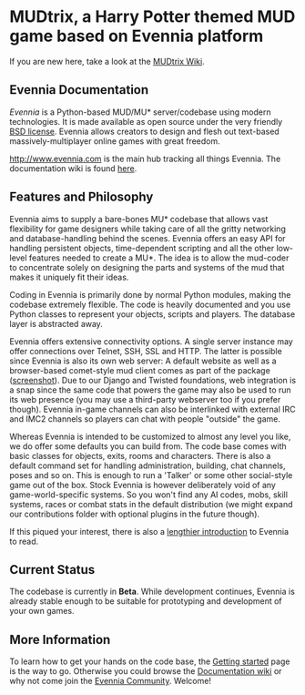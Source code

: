 MUDtrix, a Harry Potter themed MUD game based on Evennia platform
=================================================================
If you are new here, take a look at the [MUDtrix Wiki](https://bitbucket.org/mudtrix/mudtrix/wiki/).

Evennia Documentation
---------------------
*Evennia* is a Python-based MUD/MU\* server/codebase using modern technologies. It is made available as open source under the very friendly [BSD license](https://github.com/evennia/evennia/wiki/Licensing). Evennia allows creators to design and flesh out text-based massively-multiplayer online games with great freedom.

http://www.evennia.com is the main hub tracking all things Evennia. The documentation wiki is found [here](https://github.com/evennia/evennia/wiki).

Features and Philosophy
-----------------------

Evennia aims to supply a bare-bones MU\* codebase that allows vast flexibility for game designers while taking care of all the gritty networking and database-handling behind the scenes. Evennia offers an easy API for handling persistent objects, time-dependent scripting and all the other low-level features needed to create a MU\*. The idea is to allow the mud-coder to concentrate solely on designing the parts and systems of the mud that makes it uniquely fit their ideas.

Coding in Evennia is primarily done by normal Python modules, making the codebase extremely flexible. The code is heavily documented and you use Python classes to represent your objects, scripts and players. The database layer is abstracted away.

Evennia offers extensive connectivity options. A single server instance may offer connections over Telnet, SSH, SSL and HTTP. The latter is possible since Evennia is also its own web server: A default website as well as a browser-based comet-style mud client comes as part of the package ([screenshot](https://github.com/evennia/evennia/wiki/Screenshot)). Due to our Django and Twisted foundations, web integration is a snap since the same code that powers the game may also be used to run its web presence (you may use a third-party webserver too if you prefer though). Evennia in-game channels can also be interlinked with external IRC and IMC2 channels so players can chat with people "outside" the game.

Whereas Evennia is intended to be customized to almost any level you like, we do offer some defaults you can build from. The code base comes with basic classes for objects, exits, rooms and characters. There is also a default command set for handling administration, building, chat channels, poses and so on. This is enough to run a 'Talker' or some other social-style game out of the box. Stock Evennia is however deliberately void of any game-world-specific systems. So you won't find any AI codes, mobs, skill systems, races or combat stats in the default distribution (we might expand our contributions folder with optional plugins in the future though).

If this piqued your interest, there is also a [lengthier introduction](https://github.com/evennia/evennia/wiki/Evennia-Introduction) to Evennia to read.

Current Status
--------------

The codebase is currently in **Beta**. While development continues, Evennia is already stable enough to be suitable for prototyping and development of your own games.

More Information
----------------

To learn how to get your hands on the code base, the [Getting started](https://github.com/evennia/evennia/wiki/Getting-Started) page is the way to go. Otherwise you could browse the [Documentation wiki](https://github.com/evennia/evennia/wiki) or why not come join the [Evennia Community](http://www.evennia.com). Welcome!